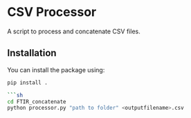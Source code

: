 # CSV Processor

A script to process and concatenate CSV files.

## Installation

You can install the package using:

```sh
pip install .

```sh
cd FTIR_concatenate
python processor.py "path to folder" <outputfilename>.csv